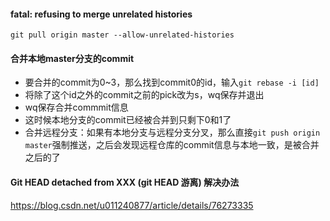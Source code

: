 #### fatal: refusing to merge unrelated histories
`git pull origin master --allow-unrelated-histories`

#### 合并本地master分支的commit
- 要合并的commit为0~3，那么找到commit0的id，输入`git rebase -i [id]`
- 将除了这个id之外的commit之前的pick改为s，wq保存并退出
- wq保存合并commmit信息
- 这时候本地分支的commit已经被合并到只剩下0和1了
- 合并远程分支：如果有本地分支与远程分支分叉，那么直接`git push origin master`强制推送，之后会发现远程仓库的commit信息与本地一致，是被合并之后的了

#### Git HEAD detached from XXX (git HEAD 游离) 解决办法

https://blog.csdn.net/u011240877/article/details/76273335
